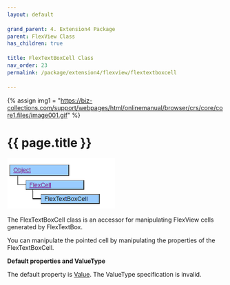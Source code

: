 ```yaml
---
layout: default

grand_parent: 4. Extension4 Package
parent: FlexView Class
has_children: true

title: FlexTextBoxCell Class
nav_order: 23
permalink: /package/extension4/flexview/flextextboxcell

---
```

{% assign img1 = "https://biz-collections.com/support/webpages/html/onlinemanual/browser/crs/core/core1.files/image001.gif" %}


# {{ page.title }}

<a href="/img/Package/Ext4-FlexView-FlexTextBoxCell.PNG" target="_blank">
<img src="/img/Package/Ext4-FlexView-FlexTextBoxCell.PNG" alt="login image"></a>

The FlexTextBoxCell class is an accessor for manipulating FlexView cells generated by FlexTextBox.

You can manipulate the pointed cell by manipulating the properties of the FlexTextBoxCell.

**Default properties and ValueType**
 
The default property is <a href="/package/extension4/flexview/flexcell/properties/value">Value</a>. The ValueType specification is invalid.
